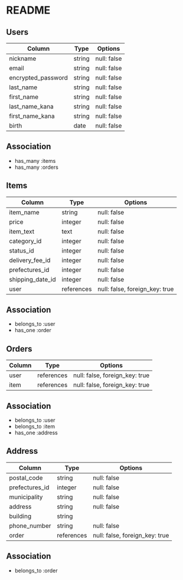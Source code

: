 # README

## Users

|Column             |Type       |Options                         |
|------------------ |---------- |------------------------------- |
|nickname           |string     |null: false                     |
|email              |string     |null: false                     |
|encrypted_password |string     |null: false                     |
|last_name          |string     |null: false                     |
|first_name         |string     |null: false                     |
|last_name_kana     |string     |null: false                     |
|first_name_kana    |string     |null: false                     |
|birth              |date       |null: false                     |


## Association

- has_many :items
- has_many :orders

## Items

|Column           |Type       |Options                        |
|---------------- |---------- |------------------------------ |
|item_name        |string     |null: false                    |
|price            |integer    |null: false                    |
|item_text        |text       |null: false                    |
|category_id      |integer    |null: false                    |
|status_id        |integer    |null: false                    |
|delivery_fee_id  |integer    |null: false                    |
|prefectures_id   |integer    |null: false                    |
|shipping_date_id |integer    |null: false                    |
|user             |references |null: false, foreign_key: true |

## Association

- belongs_to :user
- has_one :order

## Orders

|Column|Type       |Options                        |
|----- |---------- |------------------------------ |
|user  |references |null: false, foreign_key: true |
|item  |references |null: false, foreign_key: true |

## Association

- belongs_to :user
- belongs_to :item
- has_one :address


## Address

|Column         |Type         |Options                      |
|-------------- |---------- |------------------------------ |
|postal_code    |string     |null: false                    |
|prefectures_id |integer    |null: false                    |
|municipality   |string     |null: false                    |
|address        |string     |null: false                    |
|building       |string     |                               |
|phone_number   |string     |null: false                    |
|order          |references |null: false, foreign_key: true |

## Association

- belongs_to :order